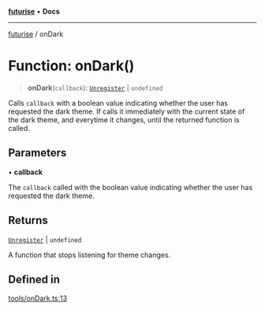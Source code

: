[**futurise**](../README.md) • **Docs**

***

[futurise](../README.md) / onDark

# Function: onDark()

> **onDark**(`callback`): [`Unregister`](../type-aliases/Unregister.md) \| `undefined`

Calls `callback` with a boolean value indicating whether the user has requested the dark theme.
If calls it immediately with the current state of the dark theme, and everytime it changes, until the returned function is called.

## Parameters

• **callback**

The `callback` called with the boolean value indicating whether the user has requested the dark theme.

## Returns

[`Unregister`](../type-aliases/Unregister.md) \| `undefined`

A function that stops listening for theme changes.

## Defined in

[tools/onDark.ts:13](https://github.com/nevoland/futurise/blob/e367c94d1d167836196f4968f6ce3576b3470f4d/lib/tools/onDark.ts#L13)
